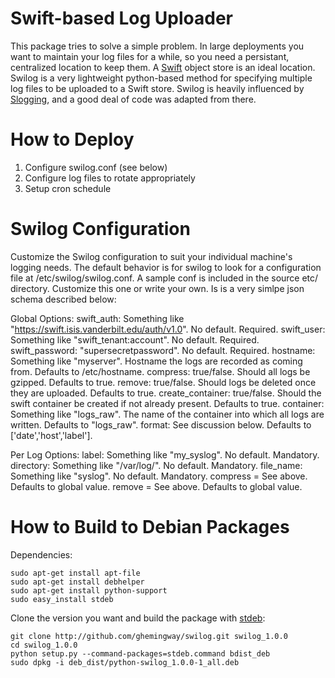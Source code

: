 Swift-based Log Uploader
==================

This package tries to solve a simple problem.  In large deployments you want
to maintain your log files for a while, so you need a persistant, centralized
location to keep them.  A [Swift](https://github.com/openstack/swift "Swift")
object store is an ideal location.  Swilog is a very lightweight python-based
method for specifying multiple log files to be uploaded to a Swift store.  Swilog
is heavily influenced by [Slogging](https://github.com/notmyname/slogging "slogging"),
and a good deal of code was adapted from there.

How to Deploy
=============

1. Configure swilog.conf (see below)
2. Configure log files to rotate appropriately
3. Setup cron schedule


Swilog Configuration
====================

Customize the Swilog configuration to suit your individual machine's logging
needs.  The default behavior is for swilog to look for a configuration file
at /etc/swilog/swilog.conf.  A sample conf is included in the source etc/
directory.  Customize this one or write your own.  Is is a very simlpe json
schema described below:

Global Options:
    swift_auth: Something like "https://swift.isis.vanderbilt.edu/auth/v1.0".  No default.  Required.
    swift_user: Something like "swift_tenant:account".  No default.  Required.
    swift_password: "supersecretpassword".  No default.  Required.
    hostname: Something like "myserver".  Hostname the logs are recorded as coming from.  Defaults to /etc/hostname.
    compress: true/false.  Should all logs be gzipped.  Defaults to true.
    remove: true/false.  Should logs be deleted once they are uploaded.  Defaults to true.
    create_container: true/false.  Should the swift container be created if not already present.  Defaults to true.
    container: Something like "logs_raw".  The name of the container into which all logs are written.  Defaults to "logs_raw".
    format: See discussion below.  Defaults to ['date','host','label'].

Per Log Options:
    label: Something like "my_syslog".  No default.  Mandatory.
    directory: Something like "/var/log/".  No default.  Mandatory.
    file_name: Something like "syslog".  No default.  Mandatory.
    compress = See above.  Defaults to global value.
    remove = See above.  Defaults to global value.


How to Build to Debian Packages
===============================

Dependencies:

    sudo apt-get install apt-file
    sudo apt-get install debhelper
    sudo apt-get install python-support
    sudo easy_install stdeb

Clone the version you want and build the package with [stdeb](https://github.com/astraw/stdeb "stdeb"):

    git clone http://github.com/ghemingway/swilog.git swilog_1.0.0
    cd swilog_1.0.0
    python setup.py --command-packages=stdeb.command bdist_deb
    sudo dpkg -i deb_dist/python-swilog_1.0.0-1_all.deb

